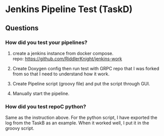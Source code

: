 # Jenkins Pipeline Test (TaskD)

## Questions

### How did you test your pipelines?

1. create a jenkins instance from docker compose.\
   repo: <https://github.com/RiddlerKnight/jenkins-work>

2. Create Doxygen config then run test with GRPC repo that I was forked from so that I need to understand how it work.

3. Create Pipeline script (groovy file) and put the script through GUI.

4. Manually start the pipeline.

### How did you test repoC python?

Same as the instruction above. For the python script, I have exported the log from the TaskB as an example. When it worked well, I put it in the groovy script.
